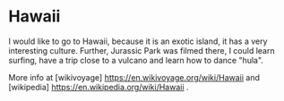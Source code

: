 # Hawaii

I would like to go to Hawaii, because it is an exotic island, it has a very interesting culture. Further, Jurassic Park was filmed there, I could learn surfing, have a trip close to a vulcano and learn how to dance "hula". 

More info at [wikivoyage] https://en.wikivoyage.org/wiki/Hawaii and [wikipedia] https://en.wikipedia.org/wiki/Hawaii . 